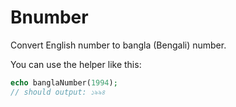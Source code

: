 # Bnumber

Convert English number to bangla (Bengali) number.

You can use the helper like this:
```php
echo banglaNumber(1994);
// should output: ১৯৯৪
```
